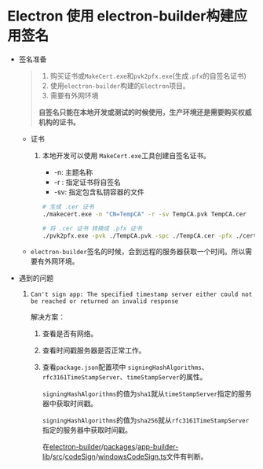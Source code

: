 # Electron 使用 electron-builder构建应用签名



* 签名准备

  >1. 购买证书或`MakeCert.exe`和`pvk2pfx.exe`(生成`.pfx`的自签名证书)
  >2. 使用`electron-builder`构建的`Electron`项目。
  >3. 需要有外网环境
  >
  >**自签名只能在本地开发或测试的时候使用，生产环境还是需要购买权威机构的证书。**

  * 证书

    1. 本地开发可以使用 `MakeCert.exe`工具创建自签名证书。

       * -n:  主题名称
       * -r : 指定证书将自签名
       * -sv: 指定包含私钥容器的文件

       ```bash
       # 生成 .cer 证书
       ./makecert.exe -n "CN=TempCA" -r -sv TempCA.pvk TempCA.cer
       
       # 将 .cer 证书 转换成 .pfx 证书
       ./pvk2pfx.exe -pvk ./TempCA.pvk -spc ./TempCA.cer -pfx ./cert3.pfx
       
       ```

  * `electron-builder`签名的时候，会到远程的服务器获取一个时间。所以需要有外网环境。



* 遇到的问题

  1. `Can't sign app: The specified timestamp server either could not be reached or returned an invalid response`

     解决方案：

      1. 查看是否有网络。

      2. 查看时间戳服务器是否正常工作。

      3. 查看`package.json`配置项中 `signingHashAlgorithms`、`rfc3161TimeStampServer`、`timeStampServer`的属性。

         `signingHashAlgorithms`的值为`sha1`就从`timeStampServer`指定的服务器中获取时间戳。

         `signingHashAlgorithms`的值为`sha256`就从`rfc3161TimeStampServer`指定的服务器中获取时间戳。

         在[electron-builder](https://github.com/electron-userland/electron-builder)/[packages](https://github.com/electron-userland/electron-builder/tree/master/packages)/[app-builder-lib](https://github.com/electron-userland/electron-builder/tree/master/packages/app-builder-lib)/[src](https://github.com/electron-userland/electron-builder/tree/master/packages/app-builder-lib/src)/[codeSign](https://github.com/electron-userland/electron-builder/tree/master/packages/app-builder-lib/src/codeSign)/[windowsCodeSign.ts](https://github.com/electron-userland/electron-builder/blob/master/packages/app-builder-lib/src/codeSign/windowsCodeSign.ts#L199)文件有判断。

         

